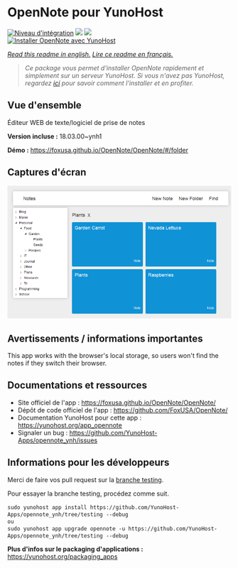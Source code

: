 # OpenNote pour YunoHost

[![Niveau d'intégration](https://dash.yunohost.org/integration/opennote.svg)](https://dash.yunohost.org/appci/app/opennote) ![](https://ci-apps.yunohost.org/ci/badges/opennote.status.svg) ![](https://ci-apps.yunohost.org/ci/badges/opennote.maintain.svg)  
[![Installer OpenNote avec YunoHost](https://install-app.yunohost.org/install-with-yunohost.svg)](https://install-app.yunohost.org/?app=opennote)

*[Read this readme in english.](./README.md)*
*[Lire ce readme en français.](./README_fr.md)*

> *Ce package vous permet d'installer OpenNote rapidement et simplement sur un serveur YunoHost.
Si vous n'avez pas YunoHost, regardez [ici](https://yunohost.org/#/install) pour savoir comment l'installer et en profiter.*

## Vue d'ensemble

Éditeur WEB de texte/logiciel de prise de notes

**Version incluse :** 18.03.00~ynh1

**Démo :** https://foxusa.github.io/OpenNote/OpenNote/#/folder

## Captures d'écran

![](./doc/screenshots/screenshot.png)

## Avertissements / informations importantes

This app works with the browser's local storage, so users won't find the notes if they switch their browser.

## Documentations et ressources

* Site officiel de l'app : https://foxusa.github.io/OpenNote/OpenNote/
* Dépôt de code officiel de l'app : https://github.com/FoxUSA/OpenNote/
* Documentation YunoHost pour cette app : https://yunohost.org/app_opennote
* Signaler un bug : https://github.com/YunoHost-Apps/opennote_ynh/issues

## Informations pour les développeurs

Merci de faire vos pull request sur la [branche testing](https://github.com/YunoHost-Apps/opennote_ynh/tree/testing).

Pour essayer la branche testing, procédez comme suit.
```
sudo yunohost app install https://github.com/YunoHost-Apps/opennote_ynh/tree/testing --debug
ou
sudo yunohost app upgrade opennote -u https://github.com/YunoHost-Apps/opennote_ynh/tree/testing --debug
```

**Plus d'infos sur le packaging d'applications :** https://yunohost.org/packaging_apps